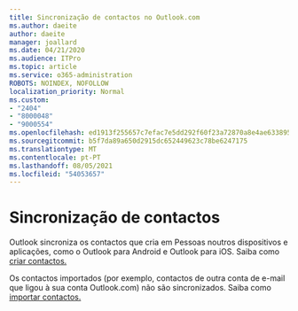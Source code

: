 ```yaml
---
title: Sincronização de contactos no Outlook.com
ms.author: daeite
author: daeite
manager: joallard
ms.date: 04/21/2020
ms.audience: ITPro
ms.topic: article
ms.service: o365-administration
ROBOTS: NOINDEX, NOFOLLOW
localization_priority: Normal
ms.custom:
- "2404"
- "8000048"
- "9000554"
ms.openlocfilehash: ed1913f255657c7efac7e5dd292f60f23a72870a8e4ae6338952e790416dd993
ms.sourcegitcommit: b5f7da89a650d2915dc652449623c78be6247175
ms.translationtype: MT
ms.contentlocale: pt-PT
ms.lasthandoff: 08/05/2021
ms.locfileid: "54053657"
---
```

# <a name="sync-contacts"></a>Sincronização de contactos

Outlook sincroniza os contactos [](https://outlook.live.com/people/) que cria em Pessoas noutros dispositivos e aplicações, como o Outlook para Android e Outlook para iOS. Saiba como [criar contactos.](https://support.office.com/article/5b909158-036e-4820-92f7-2a27f57b9f01)

Os contactos importados (por exemplo, contactos de outra conta de e-mail que ligou à sua conta Outlook.com) não são sincronizados. Saiba como [importar contactos.](https://support.office.com/article/285a3b55-8d93-4ac8-93df-43fffd13b2f1)